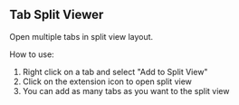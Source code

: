 ## Tab Split Viewer

Open multiple tabs in split view layout.

How to use:

1. Right click on a tab and select "Add to Split View"
2. Click on the extension icon to open split view
3. You can add as many tabs as you want to the split view